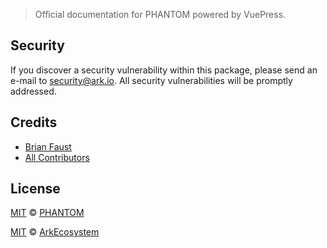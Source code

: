 
> Official documentation for PHANTOM powered by VuePress.

## Security

If you discover a security vulnerability within this package, please send an e-mail to security@ark.io. All security vulnerabilities will be promptly addressed.

## Credits

- [Brian Faust](https://github.com/faustbrian)
- [All Contributors](../../../../contributors)

## License
[MIT](LICENSE) © [PHANTOM](https://phantom.org)

[MIT](LICENSE) © [ArkEcosystem](https://ark.io)
